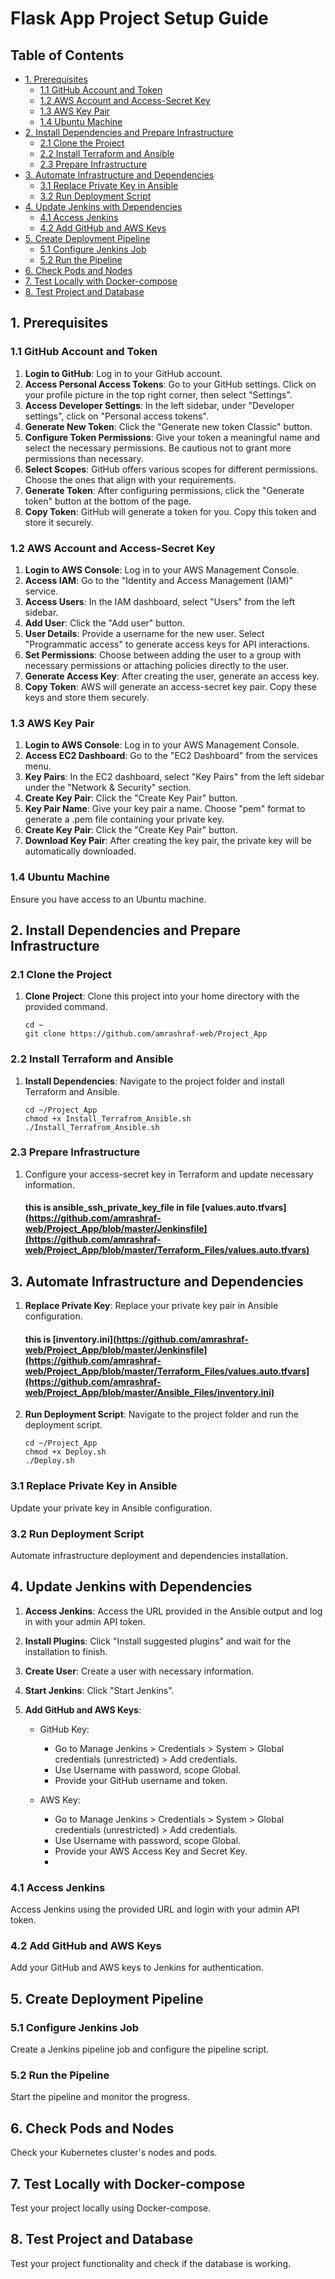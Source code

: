 # Flask App Project Setup Guide

## Table of Contents
- [1. Prerequisites](#1-prerequisites)
  - [1.1 GitHub Account and Token](#11-github-account-and-token)
  - [1.2 AWS Account and Access-Secret Key](#12-aws-account-and-access-secret-key)
  - [1.3 AWS Key Pair](#13-aws-key-pair)
  - [1.4 Ubuntu Machine](#14-ubuntu-machine)
- [2. Install Dependencies and Prepare Infrastructure](#2-install-dependencies-and-prepare-infrastructure)
  - [2.1 Clone the Project](#21-clone-the-project)
  - [2.2 Install Terraform and Ansible](#22-install-terraform-and-ansible)
  - [2.3 Prepare Infrastructure](#23-prepare-infrastructure)
- [3. Automate Infrastructure and Dependencies](#3-automate-infrastructure-and-dependencies)
  - [3.1 Replace Private Key in Ansible](#31-replace-private-key-in-ansible)
  - [3.2 Run Deployment Script](#32-run-deployment-script)
- [4. Update Jenkins with Dependencies](#4-update-jenkins-with-dependencies)
  - [4.1 Access Jenkins](#41-access-jenkins)
  - [4.2 Add GitHub and AWS Keys](#42-add-github-and-aws-keys)
- [5. Create Deployment Pipeline](#5-create-deployment-pipeline)
  - [5.1 Configure Jenkins Job](#51-configure-jenkins-job)
  - [5.2 Run the Pipeline](#52-run-the-pipeline)
- [6. Check Pods and Nodes](#6-check-pods-and-nodes)
- [7. Test Locally with Docker-compose](#7-test-locally-with-docker-compose)
- [8. Test Project and Database](#8-test-project-and-database)

## 1. Prerequisites

### 1.1 GitHub Account and Token

1. **Login to GitHub**: Log in to your GitHub account.
2. **Access Personal Access Tokens**: Go to your GitHub settings. Click on your profile picture in the top right corner, then select "Settings".
3. **Access Developer Settings**: In the left sidebar, under "Developer settings", click on "Personal access tokens".
4. **Generate New Token**: Click the "Generate new token Classic" button.
5. **Configure Token Permissions**: Give your token a meaningful name and select the necessary permissions. Be cautious not to grant more permissions than necessary.
6. **Select Scopes**: GitHub offers various scopes for different permissions. Choose the ones that align with your requirements.
7. **Generate Token**: After configuring permissions, click the "Generate token" button at the bottom of the page.
8. **Copy Token**: GitHub will generate a token for you. Copy this token and store it securely.

### 1.2 AWS Account and Access-Secret Key

1. **Login to AWS Console**: Log in to your AWS Management Console.
2. **Access IAM**: Go to the "Identity and Access Management (IAM)" service.
3. **Access Users**: In the IAM dashboard, select "Users" from the left sidebar.
4. **Add User**: Click the "Add user" button.
5. **User Details**: Provide a username for the new user. Select "Programmatic access" to generate access keys for API interactions.
6. **Set Permissions**: Choose between adding the user to a group with necessary permissions or attaching policies directly to the user.
7. **Generate Access Key**: After creating the user, generate an access key.
8. **Copy Token**: AWS will generate an access-secret key pair. Copy these keys and store them securely.

### 1.3 AWS Key Pair

1. **Login to AWS Console**: Log in to your AWS Management Console.
2. **Access EC2 Dashboard**: Go to the "EC2 Dashboard" from the services menu.
3. **Key Pairs**: In the EC2 dashboard, select "Key Pairs" from the left sidebar under the "Network & Security" section.
4. **Create Key Pair**: Click the "Create Key Pair" button.
5. **Key Pair Name**: Give your key pair a name. Choose "pem" format to generate a .pem file containing your private key.
6. **Create Key Pair**: Click the "Create Key Pair" button.
7. **Download Key Pair**: After creating the key pair, the private key will be automatically downloaded.

### 1.4 Ubuntu Machine
  Ensure you have access to an Ubuntu machine.

## 2. Install Dependencies and Prepare Infrastructure

### 2.1 Clone the Project
  1. **Clone Project**: Clone this project into your home directory with the provided command.
     ```
     cd ~
     git clone https://github.com/amrashraf-web/Project_App
     ```

### 2.2 Install Terraform and Ansible

  1. **Install Dependencies**: Navigate to the project folder and install Terraform and Ansible.
     ```
     cd ~/Project_App
     chmod +x Install_Terrafrom_Ansible.sh
     ./Install_Terrafrom_Ansible.sh
     ```

### 2.3 Prepare Infrastructure
  1. Configure your access-secret key in Terraform and update necessary information.
     #### this is ansible_ssh_private_key_file in file [values.auto.tfvars](https://github.com/amrashraf-web/Project_App/blob/master/Jenkinsfile](https://github.com/amrashraf-web/Project_App/blob/master/Terraform_Files/values.auto.tfvars)

## 3. Automate Infrastructure and Dependencies

1. **Replace Private Key**: Replace your private key pair in Ansible configuration.
     #### this is [inventory.ini](https://github.com/amrashraf-web/Project_App/blob/master/Jenkinsfile](https://github.com/amrashraf-web/Project_App/blob/master/Terraform_Files/values.auto.tfvars](https://github.com/amrashraf-web/Project_App/blob/master/Ansible_Files/inventory.ini)
3. **Run Deployment Script**: Navigate to the project folder and run the deployment script.
   ```
   cd ~/Project_App
   chmod +x Deploy.sh
   ./Deploy.sh
   ```
   
### 3.1 Replace Private Key in Ansible
Update your private key in Ansible configuration.

### 3.2 Run Deployment Script
Automate infrastructure deployment and dependencies installation.

## 4. Update Jenkins with Dependencies

1. **Access Jenkins**: Access the URL provided in the Ansible output and log in with your admin API token.
2. **Install Plugins**: Click "Install suggested plugins" and wait for the installation to finish.
3. **Create User**: Create a user with necessary information.
4. **Start Jenkins**: Click "Start Jenkins".
5. **Add GitHub and AWS Keys**:

   - GitHub Key:
     - Go to Manage Jenkins > Credentials > System > Global credentials (unrestricted) > Add credentials.
     - Use Username with password, scope Global.
     - Provide your GitHub username and token.

   - AWS Key:
     - Go to Manage Jenkins > Credentials > System > Global credentials (unrestricted) > Add credentials.
     - Use Username with password, scope Global.
     - Provide your AWS Access Key and Secret Key.
     - 
### 4.1 Access Jenkins
Access Jenkins using the provided URL and login with your admin API token.

### 4.2 Add GitHub and AWS Keys
Add your GitHub and AWS keys to Jenkins for authentication.

## 5. Create Deployment Pipeline

### 5.1 Configure Jenkins Job
Create a Jenkins pipeline job and configure the pipeline script.

### 5.2 Run the Pipeline
Start the pipeline and monitor the progress.

## 6. Check Pods and Nodes

Check your Kubernetes cluster's nodes and pods.

## 7. Test Locally with Docker-compose

Test your project locally using Docker-compose.

## 8. Test Project and Database

Test your project functionality and check if the database is working.

